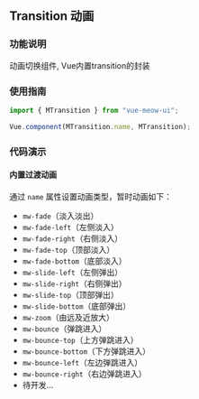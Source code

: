 ## Transition 动画
### 功能说明
动画切换组件, Vue内置transition的封装
### 使用指南
``` javascript
import { MTransition } from "vue-meow-ui";

Vue.component(MTransition.name, MTransition);
```
### 代码演示
#### 内置过渡动画
通过 `name` 属性设置动画类型，暂时动画如下：
* `mw-fade`（淡入淡出）
* `mw-fade-left`（左侧淡入）
* `mw-fade-right`（右侧淡入）
* `mw-fade-top`（顶部淡入）
* `mw-fade-bottom`（底部淡入）
* `mw-slide-left`（左侧弹出）
* `mw-slide-right`（右侧弹出）
* `mw-slide-top`（顶部弹出）
* `mw-slide-bottom`（底部弹出）
* `mw-zoom`（由远及近放大）
* `mw-bounce`（弹跳进入）
* `mw-bounce-top`（上方弹跳进入）
* `mw-bounce-bottom`（下方弹跳进入）
* `mw-bounce-left`（左边弹跳进入）
* `mw-bounce-right`（右边弹跳进入）
* 待开发...